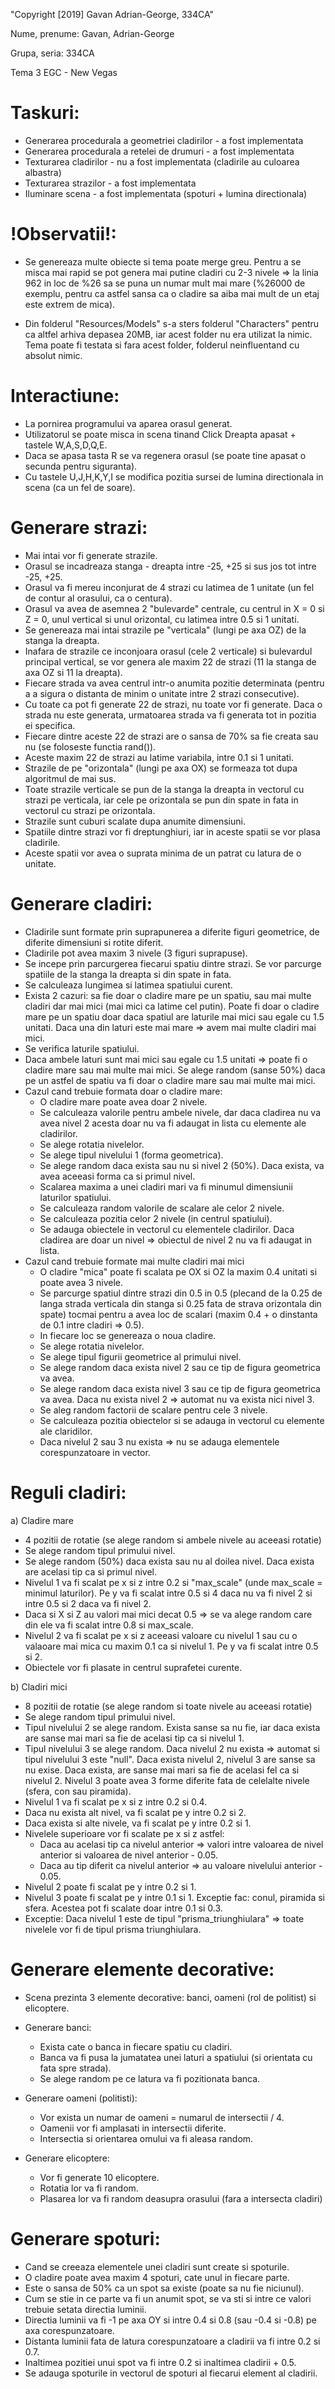 "Copyright [2019] Gavan Adrian-George, 334CA"

Nume, prenume: Gavan, Adrian-George

Grupa, seria: 334CA

Tema 3 EGC - New Vegas

Taskuri:
========

- Generarea procedurala a geometriei cladirilor - a fost implementata
- Generarea procedurala a retelei de drumuri - a fost implementata
- Texturarea cladirilor - nu a fost implementata (cladirile au culoarea albastra)
- Texturarea strazilor - a fost implementata
- Iluminare scena - a fost implementata (spoturi + lumina directionala)

!Observatii!:
===========

- Se genereaza multe obiecte si tema poate merge greu. Pentru a se misca mai rapid 
se pot genera mai putine cladiri cu 2-3 nivele => la linia 962 in loc de %26 sa se
puna un numar mult mai mare (%26000 de exemplu, pentru ca astfel sansa ca o cladire 
sa aiba mai mult de un etaj este extrem de mica).

- Din folderul "Resources/Models" s-a sters folderul "Characters" pentru ca altfel arhiva 
depasea 20MB, iar acest folder nu era utilizat la nimic. Tema poate fi testata si fara 
acest folder, folderul neinfluentand cu absolut nimic.

Interactiune:
=============

- La pornirea programului va aparea orasul generat.
- Utilizatorul se poate misca in scena tinand Click Dreapta apasat + tastele W,A,S,D,Q,E.
- Daca se apasa tasta R se va regenera orasul (se poate tine apasat o secunda pentru 
siguranta).
- Cu tastele U,J,H,K,Y,I se modifica pozitia sursei de lumina directionala in scena (ca 
un fel de soare).

Generare strazi:
================

- Mai intai vor fi generate strazile.
- Orasul se incadreaza stanga - dreapta intre -25, +25 si sus jos tot intre -25, +25.
- Orasul va fi mereu inconjurat de 4 strazi cu latimea de 1 unitate (un fel de 
contur al orasului, ca o centura).
- Orasul va avea de asemnea 2 "bulevarde" centrale, cu centrul in X = 0 si Z = 0, 
unul vertical si unul orizontal, cu latimea intre 0.5 si 1 unitati.
- Se genereaza mai intai strazile pe "verticala" (lungi pe axa OZ) de la stanga la dreapta.
- Inafara de strazile ce inconjoara orasul (cele 2 verticale) si bulevardul principal 
vertical, se vor genera ale maxim 22 de strazi (11 la stanga de axa OZ si 11 la dreapta).
- Fiecare strada va avea centrul intr-o anumita pozitie determinata (pentru a a sigura o 
distanta de minim o unitate intre 2 strazi consecutive).
- Cu toate ca pot fi generate 22 de strazi, nu toate vor fi generate. Daca o strada nu 
este generata, urmatoarea strada va fi generata tot in pozitia ei specifica.
- Fiecare dintre aceste 22 de strazi are o sansa de 70% sa fie creata sau nu (se foloseste 
functia rand()).
- Aceste maxim 22 de strazi au latime variabila, intre 0.1 si 1 unitati.
- Strazile de pe "orizontala" (lungi pe axa OX) se formeaza tot dupa algoritmul de mai sus.
- Toate strazile verticale se pun de la stanga la dreapta in vectorul cu strazi pe 
verticala, iar cele pe orizontala se pun din spate in fata in vectorul cu strazi pe 
orizontala.
- Strazile sunt cuburi scalate dupa anumite dimensiuni.
- Spatiile dintre strazi vor fi dreptunghiuri, iar in aceste spatii se vor plasa cladirile.
- Aceste spatii vor avea o suprata minima de un patrat cu latura de o unitate.

Generare cladiri:
=================

- Cladirile sunt formate prin suprapunerea a diferite figuri geometrice, de diferite 
dimensiuni si rotite diferit.
- Cladirile pot avea maxim 3 nivele (3 figuri suprapuse).
- Se incepe prin parcurgerea fiecarui spatiu dintre strazi. Se vor parcurge spatiile de la 
stanga la dreapta si din spate in fata.
- Se calculeaza lungimea si latimea spatiului curent.
- Exista 2 cazuri: sa fie doar o cladire mare pe un spatiu, sau mai multe cladiri dar mai 
mici (mai mici ca latime cel putin). Poate fi doar o cladire mare pe un spatiu doar daca 
spatiul are laturile mai mici sau egale cu 1.5 unitati. Daca una din laturi este mai mare 
=> avem mai multe cladiri mai mici.
- Se verifica laturile spatiului.
- Daca ambele laturi sunt mai mici sau egale cu 1.5 unitati => poate fi o cladire mare sau
mai multe mai mici. Se alege random (sanse 50%) daca pe un astfel de spatiu va fi doar 
o cladire mare sau mai multe mai mici.
- Cazul cand trebuie formata doar o cladire mare:
    - O cladire mare poate avea doar 2 nivele.
    - Se calculeaza valorile pentru ambele nivele, dar daca cladirea nu va avea nivel 2 
    acesta doar nu va fi adaugat in lista cu elemente ale cladirilor.
    - Se alege rotatia nivelelor.
    - Se alege tipul nivelului 1 (forma geometrica).
    - Se alege random daca exista sau nu si nivel 2 (50%). Daca exista, va avea aceeasi 
    forma ca si primul nivel.
    - Scalarea maxima a unei cladiri mari va fi minumul dimensiunii laturilor spatiului.
    - Se calculeaza random valorile de scalare ale celor 2 nivele.
    - Se calculeaza pozitia celor 2 nivele (in centrul spatiului).
    - Se adauga obiectele in vectorul cu elementele cladirilor. Daca cladirea are doar 
    un nivel => obiectul de nivel 2 nu va fi adaugat in lista.
- Cazul cand trebuie formate mai multe cladiri mai mici
    - O cladire "mica" poate fi scalata pe OX si OZ la maxim 0.4 unitati si poate avea 
    3 nivele.
    - Se parcurge spatiul dintre strazi din 0.5 in 0.5 (plecand de la 0.25 de langa strada 
    verticala din stanga si 0.25 fata de strava orizontala din spate) tocmai pentru a avea 
    loc de scalari (maxim 0.4 + o dinstanta de 0.1 intre cladiri => 0.5).
    - In fiecare loc se genereaza o noua cladire.
    - Se alege rotatia nivelelor.
    - Se alege tipul figurii geometrice al primului nivel.
    - Se alege random daca exista nivel 2 sau ce tip de figura geometrica va avea.
    - Se alege random daca exista nivel 3 sau ce tip de figura geometrica va avea. Daca nu 
    exista nivel 2 => automat nu va exista nici nivel 3.
    - Se aleg random factorii de scalare pentru cele 3 nivele.
    - Se calculeaza pozitia obiectelor si se adauga in vectorul cu elemente ale claridilor.
    - Daca nivelul 2 sau 3 nu exista => nu se adauga elementele corespunzatoare in vector.

Reguli cladiri:
===============

a) Cladire mare
- 4 pozitii de rotatie (se alege random si ambele nivele au aceeasi rotatie)
- Se alege random tipul primului nivel.
- Se alege random (50%) daca exista sau nu al doilea nivel. Daca exista are acelasi tip 
ca si primul nivel.
- Nivelul 1 va fi scalat pe x si z intre 0.2 si "max_scale" (unde max_scale = minimul 
laturilor). Pe y va fi scalat intre 0.5 si 4 daca nu va fi nivel 2 si intre 0.5 si 2 daca 
va fi nivel 2.
- Daca si X si Z au valori mai mici decat 0.5 => se va alege random care din ele va fi 
scalat intre 0.8 si max_scale.
- Nivelul 2 va fi scalat pe x si z aceeasi valoare cu nivelul 1 sau cu o valaoare mai mica 
cu maxim 0.1 ca si nivelul 1. Pe y va fi scalat intre 0.5 si 2.
- Obiectele vor fi plasate in centrul suprafetei curente.

b) Cladiri mici
- 8 pozitii de rotatie (se alege random si toate nivele au aceeasi rotatie)
- Se alege random tipul primului nivel.
- Tipul nivelului 2 se alege random. Exista sanse sa nu fie, iar daca exista are sanse mai 
mari sa fie de acelasi tip ca si nivelul 1.
- Tipul nivelului 3 se alege random. Daca nivelul 2 nu exista => automat si tipul nivelului 
3 este "null". Daca exista nivelul 2, nivelul 3 are sanse sa nu exise. Daca exista, 
are sanse mai mari sa fie de acelasi fel ca si nivelul 2. Nivelul 3 poate avea 3 forme 
diferite fata de celelalte nivele (sfera, con sau piramida).
- Nivelul 1 va fi scalat pe x si z intre 0.2 si 0.4.
- Daca nu exista alt nivel, va fi scalat pe y intre 0.2 si 2.
- Daca exista si alte nivele, va fi scalat pe y intre 0.2 si 1.
- Nivelele superioare vor fi scalate pe x si z astfel:
    - Daca au acelasi tip ca nivelul anterior => valori intre valoarea de nivel anterior
    si valoarea de nivel anterior - 0.05.
    - Daca au tip diferit ca nivelul anterior => au valoare nivelului anterior - 0.05.
- Nivelul 2 poate fi scalat pe y intre 0.2 si 1.
- Nivelul 3 poate fi scalat pe y intre 0.1 si 1. Exceptie fac: conul, piramida si sfera.
Acestea pot fi scalate doar intre 0.1 si 0.3.
- Exceptie: Daca nivelul 1 este de tipul "prisma_triunghiulara" => toate nivelele vor 
fi de tipul prisma triunghiulara.

Generare elemente decorative:
=============================

- Scena prezinta 3 elemente decorative: banci, oameni (rol de politist) si elicoptere.
- Generare banci:
    - Exista cate o banca in fiecare spatiu cu cladiri.
    - Banca va fi pusa la jumatatea unei laturi a spatiului (si orientata cu fata spre 
    strada).
    - Se alege random pe ce latura va fi pozitionata banca.

- Generare oameni (politisti):
    - Vor exista un numar de oameni = numarul de intersectii / 4.
    - Oamenii vor fi amplasati in intersectii diferite.
    - Intersectia si orientarea omului va fi aleasa random.

- Generare elicoptere:
    - Vor fi generate 10 elicoptere.
    - Rotatia lor va fi random.
    - Plasarea lor va fi random deasupra orasului (fara a intersecta cladiri)

Generare spoturi:
=================

- Cand se creeaza elementele unei cladiri sunt create si spoturile.
- O cladire poate avea maxim 4 spoturi, cate unul in fiecare parte.
- Este o sansa de 50% ca un spot sa existe (poate sa nu fie niciunul).
- Cum se stie in ce parte va fi un anumit spot, se va sti si intre ce valori trebuie 
setata directia luminii.
- Directia luminii va fi -1 pe axa OY si intre 0.4 si 0.8 (sau -0.4 si -0.8) pe axa 
corespunzatoare.
- Distanta luminii fata de latura corespunzatoare a cladirii va fi intre 0.2 si 0.7.
- Inaltimea pozitiei unui spot va fi intre 0.2 si inaltimea cladirii + 0.5.
- Se adauga spoturile in vectorul de spoturi al fiecarui element al cladirii.
